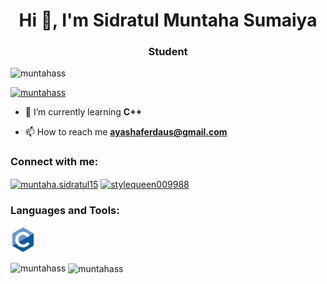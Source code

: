 <h1 align="center">Hi 👋, I'm Sidratul Muntaha Sumaiya</h1>
<h3 align="center">Student</h3>

<p align="left"> <img src="https://komarev.com/ghpvc/?username=muntahass&label=Profile%20views&color=0e75b6&style=flat" alt="muntahass" /> </p>

<p align="left"> <a href="https://github.com/ryo-ma/github-profile-trophy"><img src="https://github-profile-trophy.vercel.app/?username=muntahass" alt="muntahass" /></a> </p>

- 🌱 I’m currently learning **C++**

- 📫 How to reach me **ayashaferdaus@gmail.com**

<h3 align="left">Connect with me:</h3>
<p align="left">
<a href="https://fb.com/muntaha.sidratul15" target="blank"><img align="center" src="https://raw.githubusercontent.com/rahuldkjain/github-profile-readme-generator/master/src/images/icons/Social/facebook.svg" alt="muntaha.sidratul15" height="30" width="40" /></a>
<a href="https://instagram.com/stylequeen009988" target="blank"><img align="center" src="https://raw.githubusercontent.com/rahuldkjain/github-profile-readme-generator/master/src/images/icons/Social/instagram.svg" alt="stylequeen009988" height="30" width="40" /></a>
</p>

<h3 align="left">Languages and Tools:</h3>
<p align="left"> <a href="https://www.cprogramming.com/" target="_blank" rel="noreferrer"> <img src="https://raw.githubusercontent.com/devicons/devicon/master/icons/c/c-original.svg" alt="c" width="40" height="40"/> </a> </p>

<p><img align="left" src="https://github-readme-stats.vercel.app/api/top-langs?username=muntahass&show_icons=true&locale=en&layout=compact" alt="muntahass" /></p>

<p>&nbsp;<img align="center" src="https://github-readme-stats.vercel.app/api?username=muntahass&show_icons=true&locale=en" alt="muntahass" /></p>

